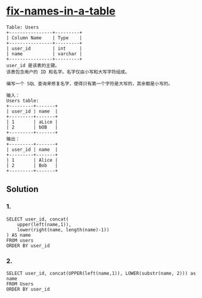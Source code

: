 # [fix-names-in-a-table](https://leetcode-cn.com/problems/fix-names-in-a-table/)

```
Table: Users
+----------------+---------+
| Column Name    | Type    |
+----------------+---------+
| user_id        | int     |
| name           | varchar |
+----------------+---------+
user_id 是该表的主键。
该表包含用户的 ID 和名字。名字仅由小写和大写字符组成。
 
编写一个 SQL 查询来修复名字，使得只有第一个字符是大写的，其余都是小写的。

输入：
Users table:
+---------+-------+
| user_id | name  |
+---------+-------+
| 1       | aLice |
| 2       | bOB   |
+---------+-------+
输出：
+---------+-------+
| user_id | name  |
+---------+-------+
| 1       | Alice |
| 2       | Bob   |
+---------+-------+
```

## Solution

### 1. 
```mysql
SELECT user_id, concat(
    upper(left(name,1)),
    lower(right(name, length(name)-1))
) AS name
FROM users 
ORDER BY user_id
```


### 2. 
```mysql
SELECT user_id, concat(UPPER(left(name,1)), LOWER(substr(name, 2))) as name
FROM Users
ORDER BY user_id
```
